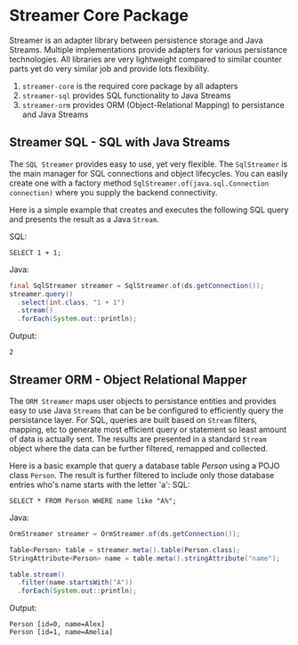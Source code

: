 # Streamer Core Package
Streamer is an adapter library between persistence storage and Java Streams. Multiple implementations provide adapters for various persistance technologies. All libraries are very lightweight compared to similar counter parts yet do very similar job and provide lots flexibility.

1. `streamer-core` is the required core package by all adapters
1. `streamer-sql` provides SQL functionality to Java Streams
1. `streamer-orm` provides ORM (Object-Relational Mapping) to persistance and Java Streams

## Streamer SQL - SQL with Java Streams
The `SQL Streamer` provides easy to use, yet very flexible. The `SqlStreamer` is the main manager for SQL connections and object lifecycles. You can easily create one with a factory method `SqlStreamer.of(java.sql.Connection connection)` where you supply the backend connectivity.

Here is a simple example that creates and executes the following SQL query and presents the result as a Java `Stream`.

SQL:
```
SELECT 1 + 1;
```
Java:
```java
final SqlStreamer streamer = SqlStreamer.of(ds.getConnection());
streamer.query()
  .select(int.class, "1 + 1")
  .stream()
  .forEach(System.out::println);
```
Output:
```
2
```
## Streamer ORM - Object Relational Mapper
The `ORM Streamer` maps user objects to persistance entities and provides easy to use Java `Streams` that can be be configured to efficiently query the persistance layer. For SQL, queries are built based on `Stream` filters, mapping, etc to generate most efficient query or statement so least amount of data is actually sent. The results are presented in a standard `Stream` object where the data can be further filtered, remapped and collected.

Here is a basic example that query a database table *Person* using a POJO class `Person`. The result is further filtered to include only those database entries who's name starts with the letter 'a':
SQL:
```
SELECT * FROM Person WHERE name like "A%";
```
Java:
```java
OrmStreamer streamer = OrmStreamer.of(ds.getConnection());

Table<Person> table = streamer.meta().table(Person.class);
StringAttribute<Person> name = table.meta().stringAttribute("name");

table.stream()
  .filter(name.startsWith("A"))
  .forEach(System.out::println);
```
Output:
```
Person [id=0, name=Alex]
Person [id=1, name=Amelia]
```
